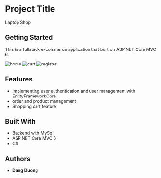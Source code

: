 ﻿# Project Title

Laptop Shop

## Getting Started
This is a fullstack e-commerce application that built on ASP.NET Core MVC 6. 


![home](https://user-images.githubusercontent.com/60163299/182638614-3e39b7d2-1846-45c2-9af4-6ea5e1eaf45b.png)
![cart](https://user-images.githubusercontent.com/60163299/182638657-ff51bf3c-c252-4fd6-992f-baba98523fef.png)
![register](https://user-images.githubusercontent.com/60163299/182638672-46286ede-c8f3-413c-a1ca-61d61fe0bd0f.png)


## Features

- Implementing user authentication and user management with EntityFrameworkCore
- order and product management 
- Shopping cart feature


## Built With
- Backend with MySql
- ASP.NET Core MVC 6
- C#


## Authors

- **Dang Duong** 

